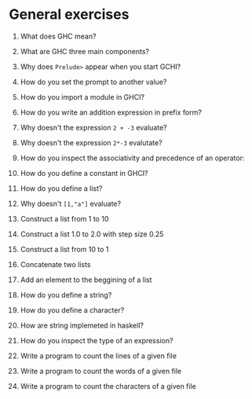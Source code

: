 # General exercises

1. What does GHC mean?

1. What are GHC three main components?

1. Why does `Prelude>` appear when you start GCHI?

1. How do you set the prompt to another value?

1. How do you import a module in GHCI?

1. How do you write an addition expression in prefix form?

1. Why doesn't the expression `2 + -3` evaluate?

1. Why doesn't the expression `2*-3` evalutate?

1. How do you inspect the associativity and precedence of an operator:

1. How do you define a constant in GHCI?

1. How do you define a list?

1. Why doesn't `[1,"a"]` evaluate?

1. Construct a list from 1 to 10

1. Construct a list 1.0 to 2.0 with step size 0.25

1. Construct a list from 10 to 1

1. Concatenate two lists

1. Add an element to the beggining of a list

1. How do you define a string?

1. How do you define a character?

1. How are string implemeted in haskell?

1. How do you inspect the type of an expression?

1. Write a program to count the lines of a given file

1. Write a program to count the words of a given file

1. Write a program to count the characters of a given file
